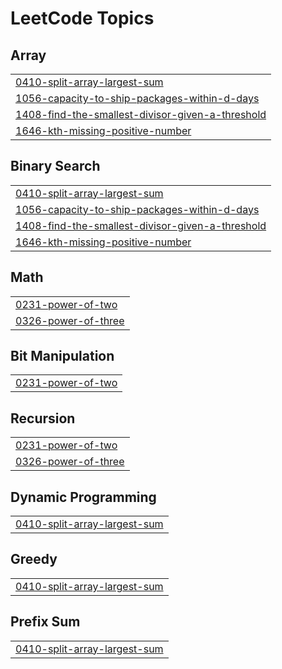 

<!---LeetCode Topics Start-->
# LeetCode Topics
## Array
|  |
| ------- |
| [0410-split-array-largest-sum](https://github.com/solomon-2105/Leetcode-problems/tree/master/0410-split-array-largest-sum) |
| [1056-capacity-to-ship-packages-within-d-days](https://github.com/solomon-2105/Leetcode-problems/tree/master/1056-capacity-to-ship-packages-within-d-days) |
| [1408-find-the-smallest-divisor-given-a-threshold](https://github.com/solomon-2105/Leetcode-problems/tree/master/1408-find-the-smallest-divisor-given-a-threshold) |
| [1646-kth-missing-positive-number](https://github.com/solomon-2105/Leetcode-problems/tree/master/1646-kth-missing-positive-number) |
## Binary Search
|  |
| ------- |
| [0410-split-array-largest-sum](https://github.com/solomon-2105/Leetcode-problems/tree/master/0410-split-array-largest-sum) |
| [1056-capacity-to-ship-packages-within-d-days](https://github.com/solomon-2105/Leetcode-problems/tree/master/1056-capacity-to-ship-packages-within-d-days) |
| [1408-find-the-smallest-divisor-given-a-threshold](https://github.com/solomon-2105/Leetcode-problems/tree/master/1408-find-the-smallest-divisor-given-a-threshold) |
| [1646-kth-missing-positive-number](https://github.com/solomon-2105/Leetcode-problems/tree/master/1646-kth-missing-positive-number) |
## Math
|  |
| ------- |
| [0231-power-of-two](https://github.com/solomon-2105/Leetcode-problems/tree/master/0231-power-of-two) |
| [0326-power-of-three](https://github.com/solomon-2105/Leetcode-problems/tree/master/0326-power-of-three) |
## Bit Manipulation
|  |
| ------- |
| [0231-power-of-two](https://github.com/solomon-2105/Leetcode-problems/tree/master/0231-power-of-two) |
## Recursion
|  |
| ------- |
| [0231-power-of-two](https://github.com/solomon-2105/Leetcode-problems/tree/master/0231-power-of-two) |
| [0326-power-of-three](https://github.com/solomon-2105/Leetcode-problems/tree/master/0326-power-of-three) |
## Dynamic Programming
|  |
| ------- |
| [0410-split-array-largest-sum](https://github.com/solomon-2105/Leetcode-problems/tree/master/0410-split-array-largest-sum) |
## Greedy
|  |
| ------- |
| [0410-split-array-largest-sum](https://github.com/solomon-2105/Leetcode-problems/tree/master/0410-split-array-largest-sum) |
## Prefix Sum
|  |
| ------- |
| [0410-split-array-largest-sum](https://github.com/solomon-2105/Leetcode-problems/tree/master/0410-split-array-largest-sum) |
<!---LeetCode Topics End-->